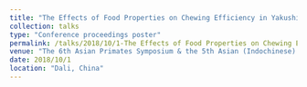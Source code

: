```yaml
---
title: "The Effects of Food Properties on Chewing Efficiency in Yakushima Japanese Macaques. "
collection: talks
type: "Conference proceedings poster"
permalink: /talks/2018/10/1-The Effects of Food Properties on Chewing Efficiency in Yakushima Japanese Macaques. 
venue: "The 6th Asian Primates Symposium & the 5th Asian (Indochinese) Primates Conservation Symposium"
date: 2018/10/1
location: "Dali, China"
---
```

